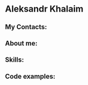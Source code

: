 # Aleksandr Khalaim

## My Contacts:


## About me:

## Skills:

## Code examples:
```JavaScript

```
